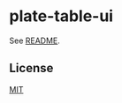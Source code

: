 # plate-table-ui

See [README](https://github.com/udecode/plate).

## License

[MIT](../../../LICENSE)
